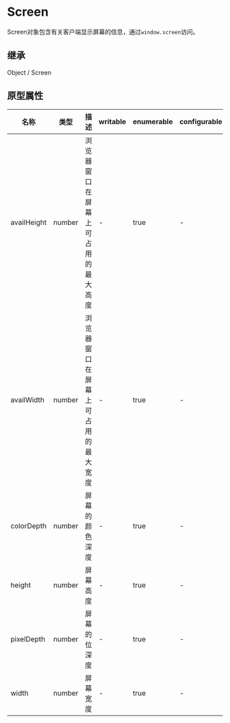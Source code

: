 # Screen

Screen对象包含有关客户端显示屏幕的信息，通过`window.screen`访问。

## 继承

Object / Screen

## 原型属性

| 名称 | 类型 | 描述 | writable | enumerable | configurable |
|---|---|---|---|---|---|
| availHeight | number | 浏览器窗口在屏幕上可占用的最大高度 | - | true | - |
| availWidth | number | 浏览器窗口在屏幕上可占用的最大宽度 | - | true | - |
| colorDepth | number | 屏幕的颜色深度 | - | true | - |
| height | number | 屏幕高度 | - | true | - |
| pixelDepth | number | 屏幕的位深度 | - | true | - |
| width | number | 屏幕宽度 | - | true | - |
